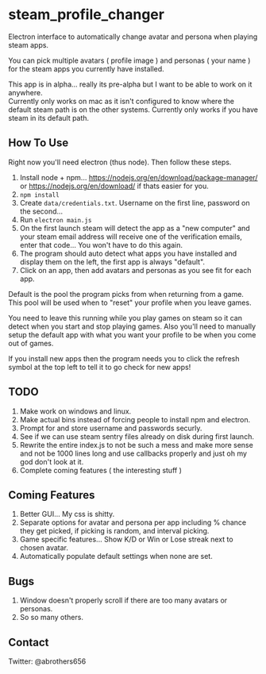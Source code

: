 # steam_profile_changer
Electron interface to automatically change avatar and persona when playing steam apps.

You can pick multiple avatars ( profile image ) and personas ( your name ) for the steam apps you currently have installed.

This app is in alpha... really its pre-alpha but I want to be able to work on it anywhere.  
Currently only works on mac as it isn't configured to know where the default steam path is on the other systems.
Currently only works if you have steam in its default path.

## How To Use
Right now you'll need electron (thus node).  Then follow these steps.

1. Install node + npm... https://nodejs.org/en/download/package-manager/ or https://nodejs.org/en/download/ if thats easier for you.
2. `npm install`
3. Create `data/credentials.txt`. Username on the first line, password on the second...
4. Run `electron main.js`
5. On the first launch steam will detect the app as a "new computer" and your steam email address will receive one of the verification emails, enter that code... You won't have to do this again.
7. The program should auto detect what apps you have installed and display them on the left, the first app is always "default".
8. Click on an app, then add avatars and personas as you see fit for each app.  

Default is the pool the program picks from when returning from a game.  This pool will be used when to "reset" your profile when you leave games.

You need to leave this running while you play games on steam so it can detect when you start and stop playing games.
Also you'll need to manually setup the default app with what you want your profile to be when you come out of games.

If you install new apps then the program needs you to click the refresh symbol at the top left to tell it to go check for new apps!

## TODO 
1. Make work on windows and linux.  
2. Make actual bins instead of forcing people to install npm and electron.
3. Prompt for and store username and passwords securly.
4. See if we can use steam sentry files already on disk during first launch.
5. Rewrite the entire index.js to not be such a mess and make more sense and not be 1000 lines long and use callbacks properly and just oh my god don't look at it.
6. Complete coming features ( the interesting stuff )

## Coming Features
1. Better GUI... My css is shitty.
2. Separate options for avatar and persona per app including % chance they get picked, if picking is random, and interval picking.
3. Game specific features... Show K/D or Win or Lose streak next to chosen avatar.
4. Automatically populate default settings when none are set.

## Bugs
1. Window doesn't properly scroll if there are too many avatars or personas.
2. So so many others.

## Contact
Twitter: @abrothers656
